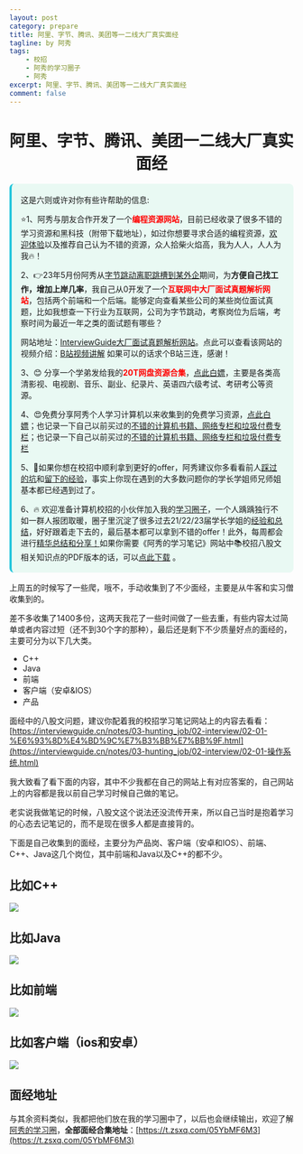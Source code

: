 ```yaml
---
layout: post
category: prepare
title: 阿里、字节、腾讯、美团等一二线大厂真实面经
tagline: by 阿秀
tags:
    - 校招
    - 阿秀的学习圈子
    - 阿秀
excerpt: 阿里、字节、腾讯、美团等一二线大厂真实面经
comment: false
---
```




<h1 align="center">
 阿里、字节、腾讯、美团一二线大厂真实面经
</h1>
<div style="border-color: #24C6DC;
            background-color: #e9f9f3;         
            margin: 1rem 0;
        padding: .25rem 1rem;
        border-left-width: .3rem;
        border-left-style: solid;
        border-radius: .5rem;
        color: inherit;">
  <p>这是六则或许对你有些许帮助的信息:</p>
<p>⭐️️1、阿秀与朋友合作开发了一个<span style="font-weight:bold;color:red">编程资源网站</span>，目前已经收录了很多不错的学习资源和黑科技（附带下载地址），如过你想要寻求合适的编程资源，<a href="https://tools.interviewguide.cn/home" style="text-decoration: underline" target="_blank">欢迎体验</a>以及推荐自己认为不错的资源，众人拾柴火焰高，我为人人，人人为我🔥！</p>  <p>2、👉23年5月份阿秀从<a style="text-decoration: underline" href="https://mp.weixin.qq.com/s/zKItpGwIkHKK4g2aOlL2rA" target="_blank">字节跳动离职跳槽到某外企</a>期间，为<span style="font-weight:bold">方便自己找工作，增加上岸几率</span>，我自己从0开发了一个<span style="font-weight:bold;color:red">互联网中大厂面试真题解析网站</span>，包括两个前端和一个后端。能够定向查看某些公司的某些岗位面试真题，比如我想查一下行业为互联网，公司为字节跳动，考察岗位为后端，考察时间为最近一年之类的面试题有哪些？
<div align="center">
</div>网站地址：<a style="text-decoration: underline" href="https://top.interviewguide.cn/" target="_blank">InterviewGuide大厂面试真题解析网站</a>。点此可以查看该网站的视频介绍：<a style="text-decoration: underline" href="https://www.bilibili.com/video/BV1f94y1C7BL" target="_blank">B站视频讲解</a>   如果可以的话求个B站三连，感谢！
  </p>3、😊
    分享一个学弟发给我的<span style="font-weight:bold;color:red">20T网盘资源合集</span>，<a style="text-decoration: underline" href="https://docs.qq.com/sheet/DY3VPVklVaFFMcUZ4?tab=9h5afr" target="_blank">点此白嫖</a>，主要是各类高清影视、电视剧、音乐、副业、纪录片、英语四六级考试、考研考公等资源。
  </p>
  <p>4、😍免费分享阿秀个人学习计算机以来收集到的免费学习资源，<a style="text-decoration: underline" href="/notes/07-resources/01-free/01-introduce.html" target="_blank">点此白嫖</a>；也记录一下自己以前买过的<a style="text-decoration: underline" href="/notes/07-resources/02-precious.html" target="_blank">不错的计算机书籍、网络专栏和垃圾付费专栏</a>；也记录一下自己以前买过的<a style="text-decoration: underline" href="/notes/07-resources/02-precious.html" target="_blank">不错的计算机书籍、网络专栏和垃圾付费专栏</a>
  </p>
  <p>5、🚀如果你想在校招中顺利拿到更好的offer，阿秀建议你多看看前人<a style="text-decoration: underline" href="https://www.yuque.com/tuobaaxiu/httmmc/npg1k81zeq4wfpyz" target="_blank">踩过的坑</a>和<a style="text-decoration: underline"  target="_blank" href="https://www.yuque.com/tuobaaxiu/httmmc/gge9ppd0mbu2d3dp">留下的经验</a>，事实上你现在遇到的大多数问题你的学长学姐师兄师姐基本都已经遇到过了。
  </p>
  <p>6、🔥 欢迎准备计算机校招的小伙伴加入我的<a  style="text-decoration: underline" href="https://www.yuque.com/tuobaaxiu/httmmc/xg0otqvc17wfx4u9" target="_blank">学习圈子</a>，一个人踽踽独行不如一群人报团取暖，圈子里沉淀了很多过去21/22/23届学长学姐的<a  style="text-decoration: underline" href="https://www.yuque.com/tuobaaxiu/httmmc/gge9ppd0mbu2d3dp" target="_blank">经验和总结</a>，好好跟着走下去的，最后基本都可以拿到不错的offer！此外，每周都会进行<a  style="text-decoration: underline" href="https://www.yuque.com/tuobaaxiu/httmmc/npg1k81zeq4wfpyz" target="_blank">精华总结和分享！</a>如果你需要《阿秀的学习笔记》网站中📚︎校招八股文相关知识点的PDF版本的话，可以<a style="text-decoration: underline" href="https://www.yuque.com/tuobaaxiu/httmmc/qs0yn66apvkzw0ps" target="_blank">点此下载</a> 。</p>   </div>



上周五的时候写了一些爬，哦不，手动收集到了不少面经，主要是从牛客和实习僧收集到的。

差不多收集了1400多份，这两天我花了一些时间做了一些去重，有些内容太过简单或者内容过短（还不到30个字的那种），最后还是剩下不少质量好点的面经的，主要可分为以下几大类。

- C++
- Java
- 前端
- 客户端（安卓&IOS）
- 产品

面经中的八股文问题，建议你配着我的校招学习笔记网站上的内容去看看：[https://interviewguide.cn/notes/03-hunting_job/02-interview/02-01-%E6%93%8D%E4%BD%9C%E7%B3%BB%E7%BB%9F.html](https://interviewguide.cn/notes/03-hunting_job/02-interview/02-01-操作系统.html)

我大致看了看下面的内容，其中不少我都在自己的网站上有对应答案的，自己网站上的内容都是我以前自己学习时候自己做的笔记。

老实说我做笔记的时候，八股文这个说法还没流传开来，所以自己当时是抱着学习的心态去记笔记的，而不是现在很多人都是直接背的。

下面是自己收集到的面经，主要分为产品岗、客户端（安卓和IOS）、前端、C++、Java这几个岗位，其中前端和Java以及C++的都不少。

## 比如**C++**

![](http://oss.interviewguide.cn/img/202208220033495.png)



## 比如**Java**

![](http://oss.interviewguide.cn/img/202208220027029.png)



## 比如**前端**

![](http://oss.interviewguide.cn/img/202208220028791.png)



## 比如**客户端（ios和安卓）**

![](http://oss.interviewguide.cn/img/202208220028571.png)



## 面经地址

与其余资料类似，我都把他们放在我的学习圈中了，以后也会继续输出，欢迎了解[阿秀的学习圈](/notes/05-xiustar/01-xiustar_reading_guide/01-introduce.html#阿秀组建了一个校招学习圈子)，**全部面经合集地址**：[https://t.zsxq.com/05YbMF6M3](https://t.zsxq.com/05YbMF6M3)
